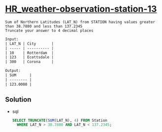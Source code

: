 # [HR_weather-observation-station-13](https://www.hackerrank.com/challenges/weather-observation-station-13)

```en
Sum of Northern Latitudes (LAT_N) from STATION having values greater than 38.7880 and less than 137.2345
Truncate your answer to 4 decimal places
```

```txt
Input:
| LAT_N | City       |
| ----- | ---------- |
| 10    | Rotterdam  |
| 123   | Ecottsdale |
| 300   | Corona     |

Output:
| SUM      |
| -------- |
| 123.0000 |
```

## Solution

* sql

  ```sql
  SELECT TRUNCATE(SUM(LAT_N), 4) FROM Station
    WHERE LAT_N > 38.7880 AND LAT_N < 137.2345;
  ```
